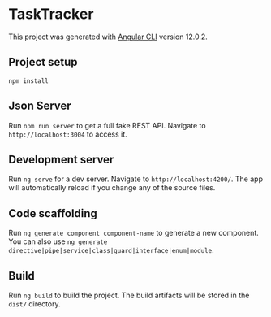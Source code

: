 # TaskTracker

This project was generated with [Angular CLI](https://github.com/angular/angular-cli) version 12.0.2.

## Project setup
`npm install`

## Json Server

Run `npm run server` to get a full fake REST API. Navigate to `http://localhost:3004` to access it.

## Development server

Run `ng serve` for a dev server. Navigate to `http://localhost:4200/`. The app will automatically reload if you change any of the source files.

## Code scaffolding

Run `ng generate component component-name` to generate a new component. You can also use `ng generate directive|pipe|service|class|guard|interface|enum|module`.

## Build

Run `ng build` to build the project. The build artifacts will be stored in the `dist/` directory.

